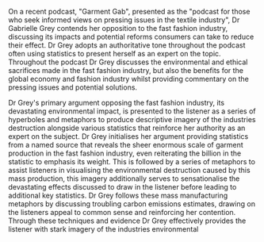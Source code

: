 On a recent podcast, "Garment Gab", presented as the "podcast for those who seek informed views on pressing issues in the textile industry", Dr Gabrielle Grey contends her opposition to the fast fashion industry, discussing its impacts and potential reforms consumers can take to reduce their effect. Dr Grey adopts an authoritative tone throughout the podcast often using statistics to present herself as an expert on the topic. Throughout the podcast Dr Grey discusses the environmental and ethical sacrifices made in the fast fashion industry, but also the benefits for the global economy and fashion industry whilst providing commentary on the pressing issues and potential solutions.

Dr Grey's primary argument opposing the fast fashion industry, its devastating environmental impact, is presented to the listener as a series of hyperboles and metaphors to produce descriptive imagery of the industries destruction alongside various statistics that reinforce her authority as an expert on the subject. Dr Grey initialises her argument providing statistics from a named source that reveals the sheer enormous scale of garment production in the fast fashion industry, even reiterating the billion in the statistic to emphasis its weight. This is followed by a series of metaphors to assist listeners in visualising the environmental destruction caused by this mass production, this imagery additionally serves to sensationalise the devastating effects discussed to draw in the listener before leading to additional key statistics. Dr Grey follows these mass manufacturing metaphors by discussing troubling carbon emissions estimates, drawing on the listeners appeal to common sense and reinforcing her contention. Through these techniques and evidence Dr Grey effectively provides the listener with stark imagery of the industries environmental  